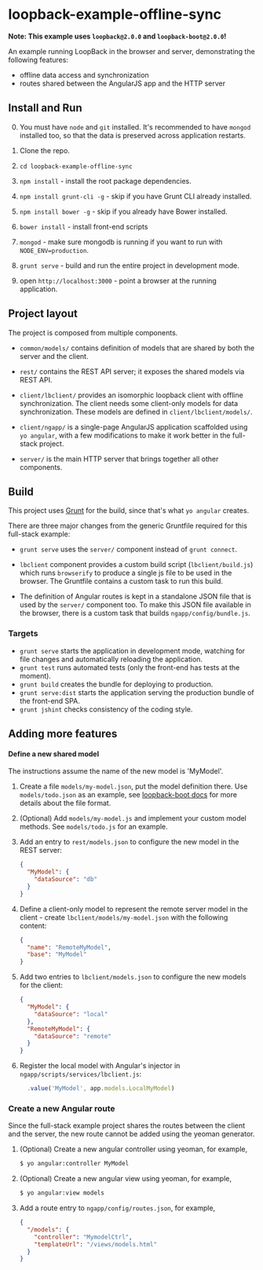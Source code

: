 # loopback-example-offline-sync

**Note: This example uses `loopback@2.0.0` and `loopback-boot@2.0.0`!**

An example running LoopBack in the browser and server, demonstrating the
following features:

 - offline data access and synchronization
 - routes shared between the AngularJS app and the HTTP server

## Install and Run

0. You must have `node` and `git` installed. It's recommended to have `mongod`
   installed too, so that the data is preserved across application restarts.

1. Clone the repo.

2. `cd loopback-example-offline-sync`

3. `npm install` - install the root package dependencies.

4. `npm install grunt-cli -g` - skip if you have Grunt CLI already installed.

5. `npm install bower -g` - skip if you already have Bower installed.

6. `bower install` - install front-end scripts

7. `mongod` - make sure mongodb is running if you want to run with
`NODE_ENV=production`.

8. `grunt serve` - build and run the entire project in development mode.

9. open `http://localhost:3000` - point a browser at the running application.

## Project layout

The project is composed from multiple components.

 - `common/models/` contains definition of models that are shared by both the server
  and the client.

 - `rest/` contains the REST API server; it exposes the shared models via
  REST API.

 - `client/lbclient/` provides an isomorphic loopback client with offline synchronization.
  The client needs some client-only models for data synchronization. These
  models are defined in `client/lbclient/models/`.

 - `client/ngapp/` is a single-page AngularJS application scaffolded using `yo
  angular`, with a few modifications to make it work better in the full-stack
  project.

 - `server/` is the main HTTP server that brings together all other components.

## Build

This project uses [Grunt](http://gruntjs.com) for the build, since that's what
`yo angular` creates.

There are three major changes from the generic Gruntfile required for this
full-stack example:

 - `grunt serve` uses the `server/` component instead of `grunt connect`.

 - `lbclient` component provides a custom build script (`lbclient/build.js`)
   which runs `browserify` to produce a single js file to be used in the
   browser. The Gruntfile contains a custom task to run this build.

 - The definition of Angular routes is kept in a standalone JSON file
   that is used by the `server/` component too. To make this JSON file
   available in the browser, there is a custom task that builds
   `ngapp/config/bundle.js`.

### Targets

 - `grunt serve` starts the application in development mode, watching for file changes
  and automatically reloading the application.
 - `grunt test` runs automated tests (only the front-end has tests at the
   moment).
 - `grunt build` creates the bundle for deploying to production.
 - `grunt serve:dist` starts the application serving the production bundle of the
   front-end SPA.
 - `grunt jshint` checks consistency of the coding style.

## Adding more features

#### Define a new shared model

The instructions assume the name of the new model is 'MyModel'.

 1. Create a file `models/my-model.json`, put the model definition there.
  Use `models/todo.json` as an example, see
  [loopback-boot docs](http://apidocs.strongloop.com/loopback-boot) for
  more details about the file format.

 2. (Optional) Add `models/my-model.js` and implement your custom model
  methods. See `models/todo.js` for an example.

 3. Add an entry to `rest/models.json` to configure the new model in the REST
  server:

    ```json
    {
      "MyModel": {
        "dataSource": "db"
      }
    }
    ```

 4. Define a client-only model to represent the remote server model in the
  client - create `lbclient/models/my-model.json` with the following content:

    ```json
    {
      "name": "RemoteMyModel",
      "base": "MyModel"
    }
    ```

 5. Add two entries to `lbclient/models.json` to configure the new models
  for the client:

    ```json
    {
      "MyModel": {
        "dataSource": "local"
      },
      "RemoteMyModel": {
        "dataSource": "remote"
      }
    }
    ```

 6. Register the local model with Angular's injector in
  `ngapp/scripts/services/lbclient.js`:

    ```js
      .value('MyModel', app.models.LocalMyModel)
    ```

### Create a new Angular route

Since the full-stack example project shares the routes between the client and
the server, the new route cannot be added using the yeoman generator.

 1. (Optional) Create a new angular controller using yeoman, for example,

    ```sh
    $ yo angular:controller MyModel
    ```

 2. (Optional) Create a new angular view using yeoman, for example,

    ```sh
    $ yo angular:view models
    ```

 3. Add a route entry to `ngapp/config/routes.json`, for example,

    ```json
    {
      "/models": {
        "controller": "MymodelCtrl",
        "templateUrl": "/views/models.html"
      }
    }
    ```
